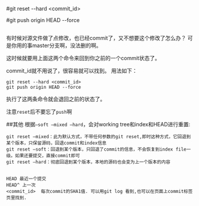 #git reset --hard <commit_id>

#git push origin HEAD --force

##
有时候对源文件做了点修改，也已经commit了，又不想要这个修改了怎么办？
可是你用的事master分支啊，没法删的啊。

这时候就要用上面这两个命令来回到你之前的一个commit状态了。

commit_id就不用说了，很容易就可以找到。
用法如下：

	git reset --hard <commit_id>
	git push origin HEAD --force
执行了这两条命令就会退回之前的状态了。

注意`reset`后不要忘了`push`啊

##其他
根据`–soft –mixed –hard`，会对working tree和index和HEAD进行重置:

    git reset –mixed：此为默认方式，不带任何参数的git reset,即时这种方式，它回退到某个版本，只保留源码，回退commit和index信息
    git reset –soft：回退到某个版本，只回退了commit的信息，不会恢复到index file一级。如果还要提交，直接commit即可
    git reset –hard：彻底回退到某个版本，本地的源码也会变为上一个版本的内容


    HEAD 最近一个提交
    HEAD^ 上一次
    <commit_id>  每次commit的SHA1值. 可以用git log 看到,也可以在页面上commit标签页里找到.